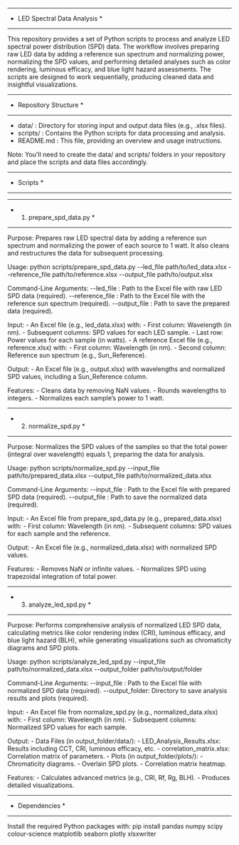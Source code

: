 ********************************************************************************
* LED Spectral Data Analysis                                                   *
********************************************************************************

This repository provides a set of Python scripts to process and analyze LED spectral power distribution (SPD) data. The workflow involves preparing raw LED data by adding a reference sun spectrum and normalizing power, normalizing the SPD values, and performing detailed analyses such as color rendering, luminous efficacy, and blue light hazard assessments. The scripts are designed to work sequentially, producing cleaned data and insightful visualizations.

--------------------------------------------------------------------------------
* Repository Structure                                                         *
--------------------------------------------------------------------------------

- data/       : Directory for storing input and output data files (e.g., .xlsx files).
- scripts/    : Contains the Python scripts for data processing and analysis.
- README.md   : This file, providing an overview and usage instructions.

Note: You'll need to create the data/ and scripts/ folders in your repository and place the scripts and data files accordingly.

--------------------------------------------------------------------------------
* Scripts                                                                      *
--------------------------------------------------------------------------------

********************************************************************************
* 1. prepare_spd_data.py                                                       *
********************************************************************************

Purpose: Prepares raw LED spectral data by adding a reference sun spectrum and normalizing the power of each source to 1 watt. It also cleans and restructures the data for subsequent processing.

Usage:
    python scripts/prepare_spd_data.py --led_file path/to/led_data.xlsx --reference_file path/to/reference.xlsx --output_file path/to/output.xlsx

Command-Line Arguments:
    --led_file       : Path to the Excel file with raw LED SPD data (required).
    --reference_file : Path to the Excel file with the reference sun spectrum (required).
    --output_file    : Path to save the prepared data (required).

Input:
    - An Excel file (e.g., led_data.xlsx) with:
        - First column: Wavelength (in nm).
        - Subsequent columns: SPD values for each LED sample.
        - Last row: Power values for each sample (in watts).
    - A reference Excel file (e.g., reference.xlsx) with:
        - First column: Wavelength (in nm).
        - Second column: Reference sun spectrum (e.g., Sun_Reference).

Output:
    - An Excel file (e.g., output.xlsx) with wavelengths and normalized SPD values, including a Sun_Reference column.

Features:
    - Cleans data by removing NaN values.
    - Rounds wavelengths to integers.
    - Normalizes each sample’s power to 1 watt.

********************************************************************************
* 2. normalize_spd.py                                                          *
********************************************************************************

Purpose: Normalizes the SPD values of the samples so that the total power (integral over wavelength) equals 1, preparing the data for analysis.

Usage:
    python scripts/normalize_spd.py --input_file path/to/prepared_data.xlsx --output_file path/to/normalized_data.xlsx

Command-Line Arguments:
    --input_file  : Path to the Excel file with prepared SPD data (required).
    --output_file : Path to save the normalized data (required).

Input:
    - An Excel file from prepare_spd_data.py (e.g., prepared_data.xlsx) with:
        - First column: Wavelength (in nm).
        - Subsequent columns: SPD values for each sample and the reference.

Output:
    - An Excel file (e.g., normalized_data.xlsx) with normalized SPD values.

Features:
    - Removes NaN or infinite values.
    - Normalizes SPD using trapezoidal integration of total power.

********************************************************************************
* 3. analyze_led_spd.py                                                        *
********************************************************************************

Purpose: Performs comprehensive analysis of normalized LED SPD data, calculating metrics like color rendering index (CRI), luminous efficacy, and blue light hazard (BLH), while generating visualizations such as chromaticity diagrams and SPD plots.

Usage:
    python scripts/analyze_led_spd.py --input_file path/to/normalized_data.xlsx --output_folder path/to/output/folder

Command-Line Arguments:
    --input_file   : Path to the Excel file with normalized SPD data (required).
    --output_folder: Directory to save analysis results and plots (required).

Input:
    - An Excel file from normalize_spd.py (e.g., normalized_data.xlsx) with:
        - First column: Wavelength (in nm).
        - Subsequent columns: Normalized SPD values for each sample.

Output:
    - Data Files (in output_folder/data/):
        - LED_Analysis_Results.xlsx: Results including CCT, CRI, luminous efficacy, etc.
        - correlation_matrix.xlsx: Correlation matrix of parameters.
    - Plots (in output_folder/plots/):
        - Chromaticity diagrams.
        - Overlain SPD plots.
        - Correlation matrix heatmap.

Features:
    - Calculates advanced metrics (e.g., CRI, Rf, Rg, BLH).
    - Produces detailed visualizations.

--------------------------------------------------------------------------------
* Dependencies                                                                 *
--------------------------------------------------------------------------------

Install the required Python packages with:
    pip install pandas numpy scipy colour-science matplotlib seaborn plotly xlsxwriter
